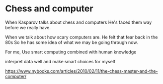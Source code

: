 # Chess and computer

When Kasparov talks about chess and computers
He's faced them way before we really have.

When we talk about how scary computers are.
He felt that fear back in the 80s
So he has some idea of what we may be going through now.

For me,
Use smart computing
combined with human knowledge

interpret data well
and make smart choices for myself

https://www.nybooks.com/articles/2010/02/11/the-chess-master-and-the-computer/